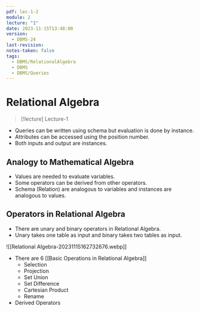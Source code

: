 ```yaml
---
pdf: lec-1-2
module: 2
lecture: "1"
date: 2023-11-15T13:48:00
version:
  - DBMS-24
last-revision: 
notes-taken: false
tags:
  - DBMS/RelationalAlgebra
  - DBMS
  - DBMS/Queries
---
```

# Relational Algebra
> [!lecture] Lecture-1

- Queries can be written using schema but evaluation is done by instance.
- Attributes can be accessed using the position number.
- Both inputs and output are instances.

## Analogy to Mathematical Algebra
- Values are needed to evaluate variables.
- Some operators can be derived from other operators.
- Schema (Relation) are analogous to variables and instances are analogous to values.

## Operators in Relational Algebra
- There are unary and binary operators in Relational Algebra.
- Unary takes one table as input and binary takes two tables as input.

![[Relational Algebra-20231115162732676.webp]]


- There are 6 [[Basic Operations in Relational Algebra]]
	- Selection
	- Projection
	- Set Union
	- Set Difference
	- Cartesian Product
	- Rename
- Derived Operators
